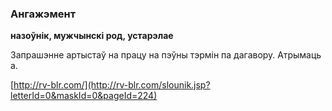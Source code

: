 ### Ангажэмент
**назоўнік, мужчынскі род, устарэлае**

Запрашэнне артыстаў на працу на пэўны тэрмін па дагавору. Атрымаць а.

<a rel="author">[http://rv-blr.com/](http://rv-blr.com/slounik.jsp?letterId=0&maskId=0&pageId=224)</a>
